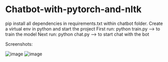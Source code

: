 # Chatbot-with-pytorch-and-nltk
pip install all dependencies in requirements.txt within chatbot folder.
Create a virtual env in python and start the project
First run: python train.py --> to train the model
Next run:  python chat.py --> to start chat with the bot

Screenshots:

![image](https://user-images.githubusercontent.com/63790582/116774491-7de7b000-aa7a-11eb-979a-b376c047abc7.png)
![image](https://user-images.githubusercontent.com/63790582/116774504-9952bb00-aa7a-11eb-9abd-24785ff0ea84.png)
